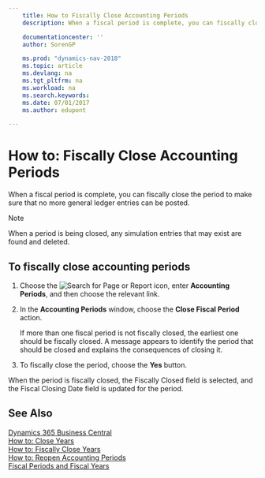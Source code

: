 ```yaml
---
    title: How to Fiscally Close Accounting Periods
    description: When a fiscal period is complete, you can fiscally close the period to make sure that no more general ledger entries can be posted.

    documentationcenter: ''
    author: SorenGP

    ms.prod: "dynamics-nav-2018"
    ms.topic: article
    ms.devlang: na
    ms.tgt_pltfrm: na
    ms.workload: na
    ms.search.keywords:
    ms.date: 07/01/2017
    ms.author: edupont

---
```

# How to: Fiscally Close Accounting Periods
When a fiscal period is complete, you can fiscally close the period to make sure that no more general ledger entries can be posted.  

> [!NOTE]  
>  When a period is being closed, any simulation entries that may exist are found and deleted.  

## To fiscally close accounting periods  

1.  Choose the ![Search for Page or Report](../../media/ui-search/search_small.png "Search for Page or Report icon") icon, enter **Accounting Periods**, and then choose the relevant link.  
2.  In the **Accounting Periods** window, choose the **Close Fiscal Period** action.  

    If more than one fiscal period is not fiscally closed, the earliest one should be fiscally closed. A message appears to identify the period that should be closed and explains the consequences of closing it.  

3.  To fiscally close the period, choose the **Yes** button.  

When the period is fiscally closed, the Fiscally Closed field is selected, and the Fiscal Closing Date field is updated for the period.  

## See Also
[Dynamics 365 Business Central](/dynamics365/business-central/)  
[How to: Close Years](how-to-close-years.md)   
 [How to: Fiscally Close Years](how-to-fiscally-close-years.md)   
 [How to: Reopen Accounting Periods](how-to-reopen-accounting-periods.md)   
 [Fiscal Periods and Fiscal Years](fiscal-periods-and-fiscal-years.md)
